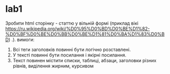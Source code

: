 # lab1
Зробити html сторінку - статтю у вільній формі (приклад вікі https://ru.wikipedia.org/wiki/%D0%95%D0%BD%D0%BE%D1%82-%D0%BF%D0%BE%D0%BB%D0%BE%D1%81%D0%BA%D1%83%D0%BD) .).
вимоги:
  1. Всі теги заголовків повинні бути логічно розставлені.
  2. У тексті повинні бути посилання і якірні посилання.
  3. Текст повинен містити списки, таблиці, абзаци, заголовки різних рівнів, виділення жирним, курсивом
